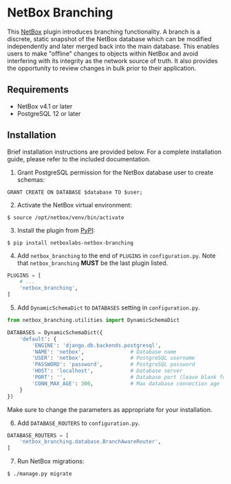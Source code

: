 # NetBox Branching

This [NetBox](http://netboxlabs.com/oss/netbox/) plugin introduces branching functionality. A branch is a discrete, static snapshot of the NetBox database which can be modified independently and later merged back into the main database. This enables users to make "offline" changes to objects within NetBox and avoid interfering with its integrity as the network source of truth. It also provides the opportunity to review changes in bulk prior to their application.

## Requirements

* NetBox v4.1 or later
* PostgreSQL 12 or later

## Installation

Brief installation instructions are provided below. For a complete installation guide, please refer to the included documentation.

1. Grant PostgreSQL permission for the NetBox database user to create schemas:

```postgresql
GRANT CREATE ON DATABASE $database TO $user;
```

2. Activate the NetBox virtual environment:

```
$ source /opt/netbox/venv/bin/activate
```

3. Install the plugin from [PyPI](https://pypi.org/project/netboxlabs-netbox-branching/):

```
$ pip install netboxlabs-netbox-branching
```

4. Add `netbox_branching` to the end of `PLUGINS` in `configuration.py`. Note that `netbox_branching` **MUST** be the last plugin listed.

```python
PLUGINS = [
    # ...
    'netbox_branching',
]
```

5. Add `DynamicSchemaDict` to `DATABASES` setting in `configuration.py`.

```python
from netbox_branching.utilities import DynamicSchemaDict

DATABASES = DynamicSchemaDict({
    'default': {
        'ENGINE': 'django.db.backends.postgresql',
        'NAME': 'netbox',               # Database name
        'USER': 'netbox',               # PostgreSQL username
        'PASSWORD': 'password',         # PostgreSQL password
        'HOST': 'localhost',            # Database server
        'PORT': '',                     # Database port (leave blank for default)
        'CONN_MAX_AGE': 300,            # Max database connection age
    }
})
```

Make sure to change the parameters as appropriate for your installation.

6. Add `DATABASE_ROUTERS` to `configuration.py`.

```python
DATABASE_ROUTERS = [
    'netbox_branching.database.BranchAwareRouter',
]
```

7. Run NetBox migrations:

```
$ ./manage.py migrate
```
